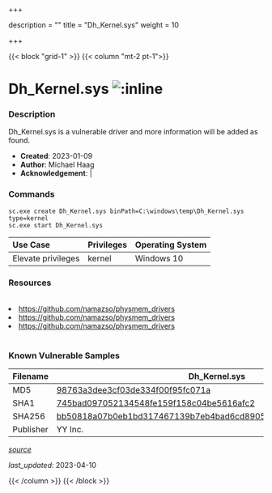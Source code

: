 +++

description = ""
title = "Dh_Kernel.sys"
weight = 10

+++


{{< block "grid-1" >}}
{{< column "mt-2 pt-1">}}


# Dh_Kernel.sys ![:inline](/images/twitter_verified.png) 


### Description

Dh_Kernel.sys is a vulnerable driver and more information will be added as found.

- **Created**: 2023-01-09
- **Author**: Michael Haag
- **Acknowledgement**:  | [](https://twitter.com/)

### Commands

```
sc.exe create Dh_Kernel.sys binPath=C:\windows\temp\Dh_Kernel.sys type=kernel
sc.exe start Dh_Kernel.sys
```

| Use Case | Privileges | Operating System | 
|:---- | ---- | ---- |
| Elevate privileges | kernel | Windows 10 |

### Resources
<br>
<li><a href=" https://github.com/namazso/physmem_drivers"> https://github.com/namazso/physmem_drivers</a></li>
<li><a href=" https://github.com/namazso/physmem_drivers"> https://github.com/namazso/physmem_drivers</a></li>
<li><a href="https://github.com/namazso/physmem_drivers">https://github.com/namazso/physmem_drivers</a></li>
<br>

### Known Vulnerable Samples

| Filename | Dh_Kernel.sys |
|:---- | ---- | 
| MD5 | <a href="https://www.virustotal.com/gui/file/98763a3dee3cf03de334f00f95fc071a">98763a3dee3cf03de334f00f95fc071a</a> |
| SHA1 | <a href="https://www.virustotal.com/gui/file/745bad097052134548fe159f158c04be5616afc2">745bad097052134548fe159f158c04be5616afc2</a> |
| SHA256 | <a href="https://www.virustotal.com/gui/file/bb50818a07b0eb1bd317467139b7eb4bad6cd89053fecdabfeae111689825955">bb50818a07b0eb1bd317467139b7eb4bad6cd89053fecdabfeae111689825955</a> |
| Publisher | YY Inc. || Signature | YY Inc., VeriSign Class 3 Code Signing 2010 CA, VeriSign   |


[*source*](https://github.com/magicsword-io/LOLDrivers/tree/main/yaml/dh_kernel.yaml)

*last_updated:* 2023-04-10








{{< /column >}}
{{< /block >}}
